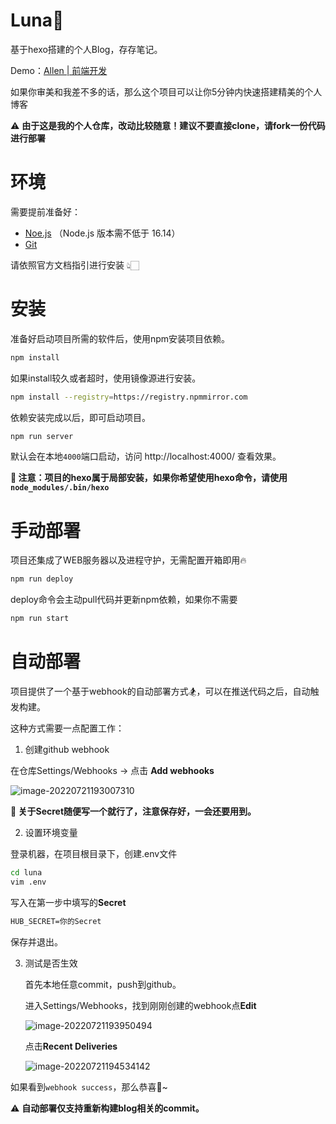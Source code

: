 # Luna🌛

基于hexo搭建的个人Blog，存存笔记。

Demo：[Allen | 前端开发](http://182.254.210.149/)

如果你审美和我差不多的话，那么这个项目可以让你5分钟内快速搭建精美的个人博客

⚠️ **由于这是我的个人仓库，改动比较随意！建议不要直接clone，请fork一份代码进行部署**



# 环境

需要提前准备好：

- [Noe.js](https://nodejs.org/en/) （Node.js 版本需不低于 16.14）
- [Git](https://git-scm.com/)

请依照官方文档指引进行安装 👆🏻



# 安装

准备好启动项目所需的软件后，使用npm安装项目依赖。

```bash
npm install
```

如果install较久或者超时，使用镜像源进行安装。

```bash
npm install --registry=https://registry.npmmirror.com
```

依赖安装完成以后，即可启动项目。

```bash
npm run server
```

默认会在本地`4000`端口启动，访问 http://localhost:4000/ 查看效果。

**📢 注意：项目的hexo属于局部安装，如果你希望使用hexo命令，请使用`node_modules/.bin/hexo`**



# 手动部署

项目还集成了WEB服务器以及进程守护，无需配置开箱即用🔥

```bash
npm run deploy
```

deploy命令会主动pull代码并更新npm依赖，如果你不需要

```bash
npm run start
```



# 自动部署

项目提供了一个基于webhook的自动部署方式🏂，可以在推送代码之后，自动触发构建。

这种方式需要一点配置工作：

1. 创建github webhook

在仓库Settings/Webhooks -> 点击 **Add webhooks**

![image-20220721193007310](https://sls-cloudfunction-ap-guangzhou-code-1300044145.file.myqcloud.com/upload/202207211930351.png)

**📝 关于Secret随便写一个就行了，注意保存好，一会还要用到。**

2. 设置环境变量

登录机器，在项目根目录下，创建.env文件

```bash
cd luna
vim .env
```

写入在第一步中填写的**Secret**

```tex
HUB_SECRET=你的Secret
```

保存并退出。

3. 测试是否生效

   首先本地任意commit，push到github。

   进入Settings/Webhooks，找到刚刚创建的webhook点**Edit**

   ![image-20220721193950494](https://sls-cloudfunction-ap-guangzhou-code-1300044145.file.myqcloud.com/upload/202207211939531.png)

   点击**Recent Deliveries**

   ![image-20220721194534142](https://sls-cloudfunction-ap-guangzhou-code-1300044145.file.myqcloud.com/upload/202207211945182.png)

如果看到`webhook success`，那么恭喜🎉~ 

⚠️ **自动部署仅支持重新构建blog相关的commit。**

​	

